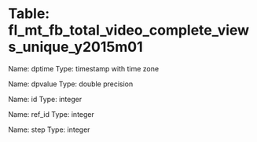 Table: fl_mt_fb_total_video_complete_views_unique_y2015m01
==========================================================

Name: dptime
Type: timestamp with time zone

Name: dpvalue
Type: double precision

Name: id
Type: integer

Name: ref_id
Type: integer

Name: step
Type: integer

